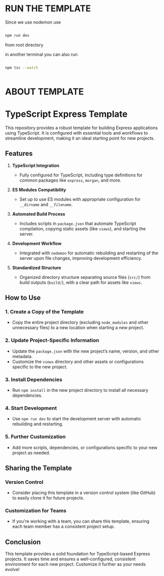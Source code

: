 # RUN THE TEMPLATE

Since we use nodemon use

```bash

npm run dev

```

from root directory

in another terminal you can also run

```bash

npm tsc --watch



```

# ABOUT TEMPLATE

# TypeScript Express Template

This repository provides a robust template for building Express applications using TypeScript. It is configured with essential tools and workflows to streamline development, making it an ideal starting point for new projects.

## Features

1. **TypeScript Integration**

   - Fully configured for TypeScript, including type definitions for common packages like `express`, `morgan`, and more.

2. **ES Modules Compatibility**

   - Set up to use ES modules with appropriate configuration for `__dirname` and `__filename`.

3. **Automated Build Process**

   - Includes scripts in `package.json` that automate TypeScript compilation, copying static assets (like `views`), and starting the server.

4. **Development Workflow**

   - Integrated with `nodemon` for automatic rebuilding and restarting of the server upon file changes, improving development efficiency.

5. **Standardized Structure**
   - Organized directory structure separating source files (`src/`) from build outputs (`build/`), with a clear path for assets like `views`.

## How to Use

### 1. Create a Copy of the Template

- Copy the entire project directory (excluding `node_modules` and other unnecessary files) to a new location when starting a new project.

### 2. Update Project-Specific Information

- Update the `package.json` with the new project’s name, version, and other metadata.
- Customize the `views` directory and other assets or configurations specific to the new project.

### 3. Install Dependencies

- Run `npm install` in the new project directory to install all necessary dependencies.

### 4. Start Development

- Use `npm run dev` to start the development server with automatic rebuilding and restarting.

### 5. Further Customization

- Add more scripts, dependencies, or configurations specific to your new project as needed.

## Sharing the Template

### Version Control

- Consider placing this template in a version control system (like GitHub) to easily clone it for future projects.

### Customization for Teams

- If you're working with a team, you can share this template, ensuring each team member has a consistent project setup.

## Conclusion

This template provides a solid foundation for TypeScript-based Express projects. It saves time and ensures a well-configured, consistent environment for each new project. Customize it further as your needs evolve!
